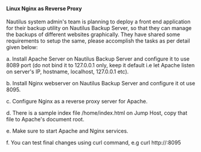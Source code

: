 #### Linux Nginx as Reverse Proxy 

Nautilus system admin's team is planning to deploy a front end application for their backup utility on Nautilus Backup Server, so that they can manage the backups of different websites graphically. They have shared some requirements to setup the same, please accomplish the tasks as per detail given below:

a. Install Apache Server on Nautilus Backup Server and configure it to use 8089 port (do not bind it to 127.0.0.1 only, keep it default i.e let Apache listen on server's IP, hostname, localhost, 127.0.0.1 etc).

b. Install Nginx webserver on Nautilus Backup Server and configure it ot use 8095.

c. Configure Nginx as a reverse proxy server for Apache.

d. There is a sample index file /home/index.html on Jump Host, copy that file to Apache's document root.

e. Make sure to start Apache and Nginx services.

f. You can test final changes using curl command, e.g curl http://<backup server IP or Hostname>:8095